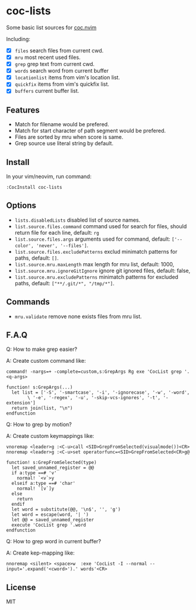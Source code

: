# coc-lists

Some basic list sources for [coc.nvim](https://github.com/neoclide/coc.nvim/)

Including:

- [x] `files` search files from current cwd.
- [x] `mru` most recent used files.
- [x] `grep` grep text from current cwd.
- [x] `words` search word from current buffer
- [x] `locationlist` items from vim's location list.
- [x] `quickfix` items from vim's quickfix list.
- [x] `buffers` current buffer list.

## Features

- Match for filename would be prefered.
- Match for start character of path segment would be prefered.
- Files are sorted by mru when score is same.
- Grep source use literal string by default.

## Install

In your vim/neovim, run command:

```
:CocInstall coc-lists
```

## Options

- `lists.disabledLists` disabled list of source names.
- `list.source.files.command` command used for search for files, should return
  file for each line, default: `rg`
- `list.source.files.args` arguments used for command, default: `['--color', 'never', '--files']`.
- `list.source.files.excludePatterns` exclud minimatch patterns for paths, default: `[]`.
- `list.source.mru.maxLength` max length for mru list, default: 1000,
- `list.source.mru.ignoreGitIgnore` ignore git ignored files, default: false,
- `list.source.mru.excludePatterns` minimatch patterns for excluded paths, default: `["**/.git/*", "/tmp/*"]`.

## Commands

- `mru.validate` remove none exists files from mru list.

## F.A.Q

Q: How to make grep easier?

A: Create custom command like:

```vim
command! -nargs=+ -complete=custom,s:GrepArgs Rg exe 'CocList grep '.<q-args>

function! s:GrepArgs(...)
  let list = ['-S', '-smartcase', '-i', '-ignorecase', '-w', '-word',
        \ '-e', '-regex', '-u', '-skip-vcs-ignores', '-t', '-extension']
  return join(list, "\n")
endfunction
```

Q: How to grep by motion?

A: Create custom keymappings like:

```vim
vnoremap <leader>g :<C-u>call <SID>GrepFromSelected(visualmode())<CR>
nnoremap <leader>g :<C-u>set operatorfunc=<SID>GrepFromSelected<CR>g@

function! s:GrepFromSelected(type)
  let saved_unnamed_register = @@
  if a:type ==# 'v'
    normal! `<v`>y
  elseif a:type ==# 'char'
    normal! `[v`]y
  else
    return
  endif
  let word = substitute(@@, '\n$', '', 'g')
  let word = escape(word, '| ')
  let @@ = saved_unnamed_register
  execute 'CocList grep '.word
endfunction
```

Q: How to grep word in current buffer?

A: Create kep-mapping like:

```vim
nnoremap <silent> <space>w  :exe 'CocList -I --normal --input='.expand('<cword>').' words'<CR>
```

## License

MIT
